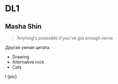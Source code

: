 # DL1
## Masha Shin
> Anyhing's posssible if you've got enough nerve 

<p> Другая умная цитата.</p>


+ Drawing
+ Alternative rock
+ Cats

! [pic]
